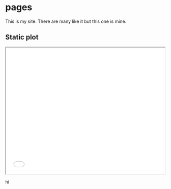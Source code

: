<link rel="stylesheet" href="main.css">

# pages

This is my site. There are many like it but this one is mine.

## Static plot

<div class="container">
  <iframe class="responsive-iframe" src="iris.html" width=500 height=400></iframe>
</div>

hi
